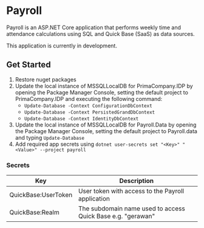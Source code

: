 # Payroll

Payroll is an ASP.NET Core application that performs weekly time and attendance calculations using SQL and Quick Base (SaaS) as
data sources.  

This application is currently in development.

## Get Started

1. Restore nuget packages
1. Update the local instance of MSSQLLocalDB for PrimaCompany.IDP by opening the Package Manager Console, setting the default project to PrimaCompany.IDP and executing the following command:
	* `Update-Database -Context ConfigurationDbContext`
	* `Update-Database -Context PersistedGrandDbContext`
	* `Update-Database -Context IdentityDbContext`
1. Update the local instance of MSSQLLocalDB for Payroll.Data by opening the Package Manager Console, setting the default project to Payroll.data and typing `Update-Database`
1. Add required app secrets using `dotnet user-secrets set "<Key>" "<Value>" --project payroll`

### Secrets
| Key | Description |
|-----|-------------|
| QuickBase:UserToken | User token with access to the Payroll application |
| QuickBase:Realm | The subdomain name used to access Quick Base e.g. "gerawan" |
